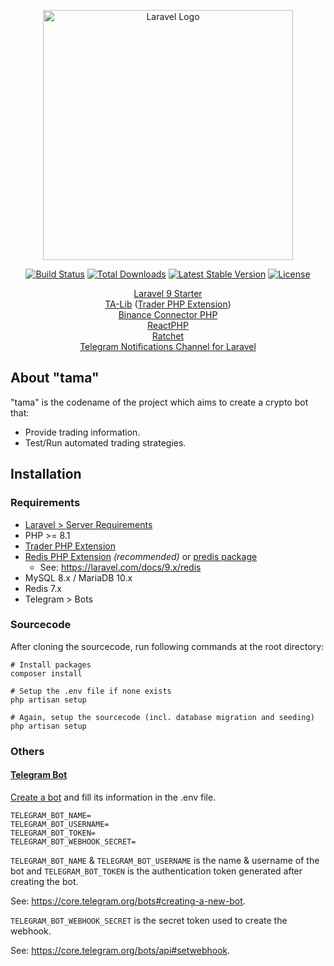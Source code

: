 <p align="center"><a href="https://laravel.com" target="_blank"><img src="https://raw.githubusercontent.com/laravel/art/master/logo-lockup/5%20SVG/2%20CMYK/1%20Full%20Color/laravel-logolockup-cmyk-red.svg" width="400" alt="Laravel Logo"></a></p>

<p align="center">
<a href="https://travis-ci.org/laravel/framework"><img src="https://travis-ci.org/laravel/framework.svg" alt="Build Status"></a>
<a href="https://packagist.org/packages/laravel/framework"><img src="https://img.shields.io/packagist/dt/laravel/framework" alt="Total Downloads"></a>
<a href="https://packagist.org/packages/laravel/framework"><img src="https://img.shields.io/packagist/v/laravel/framework" alt="Latest Stable Version"></a>
<a href="https://packagist.org/packages/laravel/framework"><img src="https://img.shields.io/packagist/l/laravel/framework" alt="License"></a>
</p>

<p align="center">
<a href="https://github.com/linhntaim/laravel-9-starter" target="_blank">Laravel 9 Starter</a><br>
<a href="https://www.ta-lib.org/" target="_blank">TA-Lib</a>
(<a href="https://www.php.net/manual/en/book.trader.php" target="_blank">Trader PHP Extension</a>)<br>
<a href="https://github.com/binance/binance-connector-php" target="_blank">Binance Connector PHP</a><br>
<a href="https://reactphp.org/" target="_blank">ReactPHP</a><br>
<a href="https://github.com/ratchetphp/Ratchet" target="_blank">Ratchet</a><br>
<a href="https://github.com/laravel-notification-channels/telegram" target="_blank">Telegram Notifications Channel for Laravel</a><br>
</p>

## About "tama"

"tama" is the codename of the project which aims to create a crypto bot that:

- Provide trading information.
- Test/Run automated trading strategies.

## Installation

### Requirements

- [Laravel > Server Requirements](https://laravel.com/docs/9.x/deployment#server-requirements)
- PHP >= 8.1
- [Trader PHP Extension](https://pecl.php.net/package/trader) 
- [Redis PHP Extension](https://pecl.php.net/package/redis) _(recommended)_ or [predis package](https://github.com/predis/predis)
  - See: https://laravel.com/docs/9.x/redis
- MySQL 8.x / MariaDB 10.x
- Redis 7.x
- Telegram > Bots

### Sourcecode

After cloning the sourcecode, run following commands at the root directory:

```shell
# Install packages
composer install

# Setup the .env file if none exists
php artisan setup

# Again, setup the sourcecode (incl. database migration and seeding)
php artisan setup
```

### Others

#### [Telegram Bot](https://core.telegram.org/bots)



[Create a bot](https://core.telegram.org/bots#3-how-do-i-create-a-bot) and fill its information 
in the .env file.

```dotenv
TELEGRAM_BOT_NAME=
TELEGRAM_BOT_USERNAME=
TELEGRAM_BOT_TOKEN=
TELEGRAM_BOT_WEBHOOK_SECRET=
```

`TELEGRAM_BOT_NAME` & `TELEGRAM_BOT_USERNAME` is the name & username of the bot and `TELEGRAM_BOT_TOKEN` is the authentication token generated after creating the bot.

See: https://core.telegram.org/bots#creating-a-new-bot.

`TELEGRAM_BOT_WEBHOOK_SECRET` is the secret token used to create the webhook.

See: https://core.telegram.org/bots/api#setwebhook.
